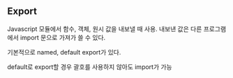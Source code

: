 ## Export
Javascript 모듈에서 함수, 객체, 원시 값을 내보낼 때 사용.
내보낸 값은 다른 프로그램에서 import 문으로 가져가 쓸 수 있다.

기본적으로 named, default export가 있다.

default로 export할 경우 괄호를 사용하지 않아도 import가 가능